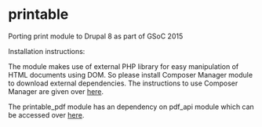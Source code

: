 # printable
Porting print module to Drupal 8 as part of GSoC 2015

Installation instructions:

The module makes use of external PHP library for easy manipulation of HTML documents using DOM.
So please install Composer Manager module to download external dependencies. The instructions to use
Composer Manager are given over <a href="https://www.drupal.org/node/2405811">here</a>.

The printable_pdf module has an dependency on pdf_api module which can be accessed over <a href="https://github.com/zealfire/pdf_api">here</a>.
